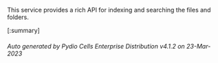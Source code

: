 






This service provides a rich API for indexing and searching the files and folders.

[:summary]

###### Auto generated by Pydio Cells Enterprise Distribution v4.1.2 on 23-Mar-2023
